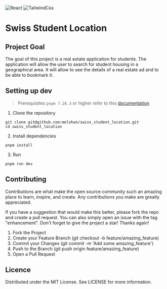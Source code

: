 ![React](https://img.shields.io/badge/React-20232A?style=flat-square&logo=react&logoColor=61DAFB)
![TailwindCss](https://img.shields.io/badge/Tailwind_CSS-38B2AC?style=flat-square&logo=tailwind-css&logoColor=white)

# Swiss Student Location

## Project Goal

The goal of this project is a real estate application for students. The application will allow the user to search for student housing in a geographical area. It will allow to see the details of a real estate ad and to be able to bookmark it.

## Setting up dev

> Prerequisites `pnpm 7.26.3` or higher refer to this [documentation](https://pnpm.io/installation)


1. Clone the repository
```shell
git clone git@github.com:melohan/swiss_student_location.git
cd swiss_student_location
```

2. Install dependencies
```shell
pnpm install
```

3. Run
```shell
pnpm run dev
```

## Contributing

Contributions are what make the open source community such an amazing place to learn, inspire, and create. Any contributions you make are greatly appreciated.

If you have a suggestion that would make this better, please fork the repo and create a pull request. You can also simply open an issue with the tag "enhancement". Don't forget to give the project a star! Thanks again!

1. Fork the Project
2. Create your Feature Branch (git checkout -b feature/amazing_feature)
3. Commit your Changes (git commit -m 'Add some amazing_feature')
4. Push to the Branch (git push origin feature/amazing_feature)
5. Open a Pull Request

## Licence

Distributed under the MIT License. See LICENSE for more information.